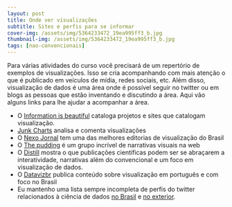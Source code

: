 ```yaml
---
layout: post
title: Onde ver visualizações
subtitle: Sites e perfis para se informar
cover-img: /assets/img/5364233472_19ea995ff3_b.jpg
thumbnail-img: /assets/img/5364233472_19ea995ff3_b.jpg
tags: [nao-convencionais]
---
```


Para várias atividades do curso você precisará de um repertório de exemplos de visualizações. Isso se cria acompanhando com mais atenção o que é publicado em veículos de mídia, redes sociais, etc. Além disso, visualização de dados é uma área onde é possível seguir no twitter ou em blogs as pessoas que estão inventando e discutindo a área. Aqui vão alguns links para lhe ajudar a acompanhar a área.

* O [Information is beautiful](https://www.informationisbeautifulawards.com/showcase?acategory=website&page=1&pcategory=short-list&type=awards) cataloga projetos e sites que catalogam visualização.
* [Junk Charts](https://junkcharts.typepad.com/) analisa e comenta visualizações
* O [Nexo Jornal](nexojornal.com.br) tem uma das melhores editorias de visualização do Brasil
* O [The pudding](https://pudding.cool) é um grupo incrível de narrativas visuais na web
* O [Distill](https://distill.pub/) mostra o que publicações científicas podem ser se abraçarem a interatividade, narrativas além do convencional e um foco em visualização de dados.
* O [Datavizbr](https://medium.com/datavizbr) publica conteúdo sobre visualização em português e com foco no Brasil
* Eu mantenho uma lista sempre incompleta de perfis do twitter relacionados à ciência de dados [no Brasil](https://twitter.com/i/lists/1104856158337146886) e [no exterior](https://twitter.com/i/lists/1104856254927814657).
